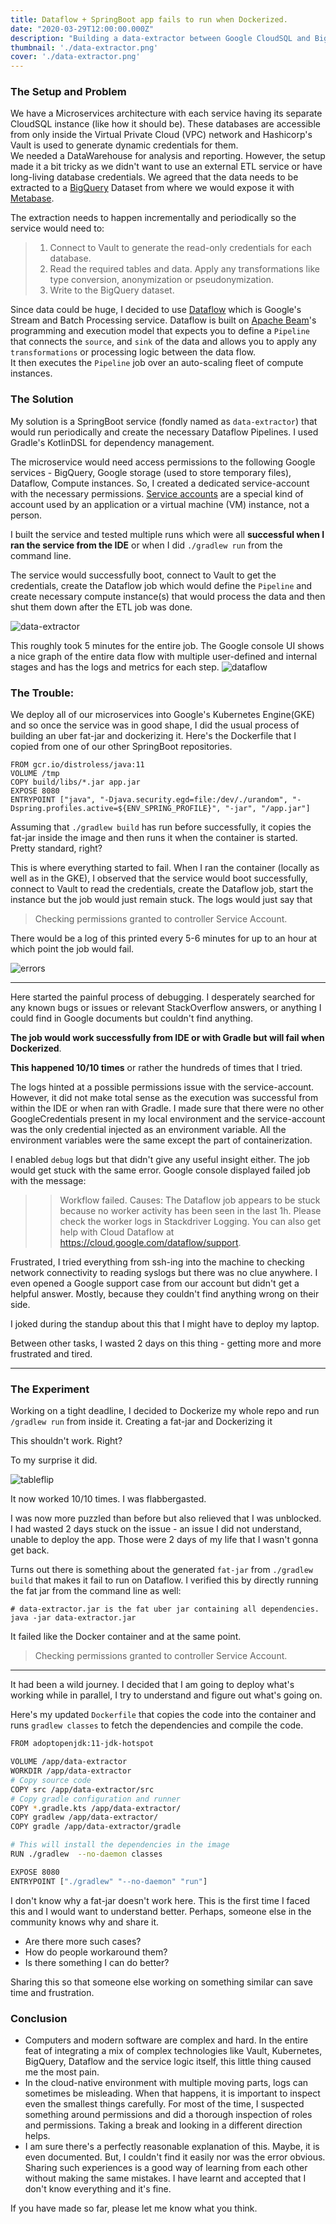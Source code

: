 ```yaml
---
title: Dataflow + SpringBoot app fails to run when Dockerized.
date: "2020-03-29T12:00:00.000Z"
description: "Building a data-extractor between Google CloudSQL and BigQuery using Dataflow."
thumbnail: './data-extractor.png'
cover: './data-extractor.png'
---
```


### The Setup and Problem
We have a Microservices architecture with each service having its separate CloudSQL instance (like how it should be). These databases are accessible from only inside the Virtual Private Cloud (VPC) network and Hashicorp's Vault is used to generate dynamic credentials for them.  
We needed a DataWarehouse for analysis and reporting. However, the setup made it a bit tricky as we didn't want to use an external ETL service or have long-living database credentials.
We agreed that the data needs to be extracted to a [BigQuery](https://cloud.google.com/bigquery) Dataset from where we would expose it with [Metabase](https://www.metabase.com).

The extraction needs to happen incrementally and periodically so the service would need to:
> 1) Connect to Vault to generate the read-only credentials for each database.
> 2) Read the required tables and data. Apply any transformations like type conversion, anonymization or pseudonymization.
> 3) Write to the BigQuery dataset.

Since data could be huge, I decided to use [Dataflow](https://cloud.google.com/dataflow) which is Google's Stream and Batch Processing service. 
Dataflow is built on [Apache Beam](https://beam.apache.org/)'s programming and execution model that expects you to define a `Pipeline` that connects the `source`, and `sink` of the data and allows you to apply any `transformations` or processing logic between the data flow.  
It then executes the `Pipeline` job over an auto-scaling fleet of compute instances.

### The Solution
My solution is a SpringBoot service (fondly named as `data-extractor`) that would run periodically and create the necessary Dataflow Pipelines. I used Gradle's KotlinDSL for dependency management.

The microservice would need access permissions to the following Google services -  BigQuery, Google storage (used to store temporary files), Dataflow, Compute instances. So, I created a dedicated service-account with the necessary permissions. [Service accounts](https://cloud.google.com/iam/docs/service-accounts) are a special kind of account used by an application or a virtual machine (VM) instance, not a person.

I built the service and tested multiple runs which were all __successful when I ran the service from the IDE__ or when I did `./gradlew run` from the command line.

The service would successfully boot, connect to Vault to get the credentials, create the Dataflow job which would define the `Pipeline` and create necessary compute instance(s) that would process the data and then shut them down after the ETL job was done. 

![data-extractor](./data-extractor.png)

This roughly took 5 minutes for the entire job. The Google console UI shows a nice graph of the entire data flow with multiple user-defined and internal stages and has the logs and metrics for each step.
![dataflow](./dataflow.png)

### The Trouble:
We deploy all of our microservices into Google's Kubernetes Engine(GKE) and so once the service was in good shape, I did the usual process of building an uber fat-jar and dockerizing it.
Here's the Dockerfile that I copied from one of our other SpringBoot repositories. 
```
FROM gcr.io/distroless/java:11
VOLUME /tmp
COPY build/libs/*.jar app.jar
EXPOSE 8080
ENTRYPOINT ["java", "-Djava.security.egd=file:/dev/./urandom", "-Dspring.profiles.active=${ENV_SPRING_PROFILE}", "-jar", "/app.jar"]
```

Assuming that `./gradlew build` has run before successfully, it copies the fat-jar inside the image and then runs it when the container is started.  
Pretty standard, right? 

This is where everything started to fail. When I ran the container (locally as well as in the GKE), I observed that the service would boot successfully, connect to Vault to read the credentials, create the Dataflow job, start the instance but the job would just remain stuck. 
The logs would just say that
> Checking permissions granted to controller Service Account. 

There would be a log of this printed every 5-6 minutes for up to an hour at which point the job would fail.

![errors](./errors.png)

____
Here started the painful process of debugging. I desperately searched for any known bugs or issues or relevant StackOverflow answers, or anything I could find in Google documents but couldn't find anything. 

__The job would work successfully from IDE or with Gradle but will fail when Dockerized__. 

__This happened 10/10 times__ or rather the hundreds of times that I tried.

The logs hinted at a possible permissions issue with the service-account. However, it did not make total sense as the execution was successful from within the IDE or when ran with Gradle. I made sure that there were no other GoogleCredentials present in my local environment and the service-account was the only credential injected as an environment variable. All the environment variables were the same except the part of containerization. 

I enabled `debug` logs but that didn't give any useful insight either. The job would get stuck with the same error. Google console displayed failed job with the message:
> > Workflow failed. Causes: The Dataflow job appears to be stuck because no worker activity has been seen in the last 1h. Please check the worker logs in Stackdriver Logging. You can also get help with Cloud Dataflow at https://cloud.google.com/dataflow/support.

Frustrated, I tried everything from ssh-ing into the machine to checking network connectivity to reading syslogs but there was no clue anywhere.
I even opened a Google support case from our account but didn't get a helpful answer. Mostly, because they couldn't find anything wrong on their side.

I joked during the standup about this that I might have to deploy my laptop. 

Between other tasks, I wasted 2 days on this thing - getting more and more frustrated and tired.

____

### The Experiment
Working on a tight deadline, I decided to Dockerize my whole repo and run `/gradlew run` from inside it. 
Creating a fat-jar and Dockerizing it 

This shouldn't work. Right?

To my surprise it did.

![tableflip](./tableflip.png)

It now worked 10/10 times. I was flabbergasted.

I was now more puzzled than before but also relieved that I was unblocked. I had wasted 2 days stuck on the issue - an issue I did not understand, unable to deploy the app. Those were 2 days of my life that I wasn't gonna get back.

Turns out there is something about the generated `fat-jar` from `./gradlew build` that makes it fail to run on Dataflow. 
I verified this by directly running the fat jar from the command line as well:
```
# data-extractor.jar is the fat uber jar containing all dependencies.
java -jar data-extractor.jar
```
It failed like the Docker container and at the same point.
> Checking permissions granted to controller Service Account. 

____

It had been a wild journey. I decided that I am going to deploy what's working while in parallel, I try to understand and figure out what's going on.

Here's my updated `Dockerfile` that copies the code into the container and runs `gradlew classes` to fetch the dependencies and compile the code.

```sh
FROM adoptopenjdk:11-jdk-hotspot

VOLUME /app/data-extractor
WORKDIR /app/data-extractor
# Copy source code
COPY src /app/data-extractor/src
# Copy gradle configuration and runner
COPY *.gradle.kts /app/data-extractor/
COPY gradlew /app/data-extractor/
COPY gradle /app/data-extractor/gradle

# This will install the dependencies in the image
RUN ./gradlew  --no-daemon classes

EXPOSE 8080
ENTRYPOINT ["./gradlew" "--no-daemon" "run"]
```

I don't know why a fat-jar doesn't work here. This is the first time I faced this and I would want to understand better. Perhaps, someone else in the community knows why and share it.

* Are there more such cases?
* How do people workaround them?
* Is there something I can do better?

Sharing this so that someone else working on something similar can save time and frustration.

### Conclusion
* Computers and modern software are complex and hard. In the entire feat of integrating a mix of complex technologies like Vault, Kubernetes, BigQuery, Dataflow and the service logic itself, this little thing caused me the most pain.
* In the cloud-native environment with multiple moving parts, logs can sometimes be misleading. When that happens, it is important to inspect even the smallest things carefully. For most of the time, I suspected something around permissions and did a thorough inspection of roles and permissions. Taking a break and looking in a different direction helps.
* I am sure there's a perfectly reasonable explanation of this. Maybe, it is even documented. But, I couldn't find it easily nor was the error obvious. Sharing such experiences is a good way of learning from each other without making the same mistakes. I have learnt and accepted that I don't know everything and it's fine.

If you have made so far, please let me know what you think.